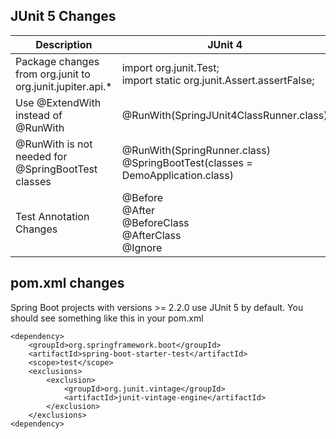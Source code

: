 ## JUnit 5 Changes

|Description|JUnit 4| JUnit 5|
|--|--|--|
|Package changes from org.junit to org.junit.jupiter.api.* |import org.junit.Test; <BR/> import static org.junit.Assert.assertFalse;|import org.junit.jupiter.api.Test; BR/>import static org.junit.jupiter.api.Assertions.assertFalse;|
|Use @ExtendWith instead of @RunWith|@RunWith(SpringJUnit4ClassRunner.class)|@ExtendWith(SpringExtension.class)|
|@RunWith is not needed for @SpringBootTest classes|@RunWith(SpringRunner.class)<BR/>@SpringBootTest(classes = DemoApplication.class)|@SpringBootTest(classes = DemoApplication.class)|
|Test Annotation Changes|@Before<BR/>@After<BR/>@BeforeClass<BR/>@AfterClass<BR/>@Ignore|@BeforeEach<BR/>@AfterEach<BR/>@BeforeAll<BR/>@AfterAll<BR/>@Disabled|

## pom.xml changes

Spring Boot projects with versions >= 2.2.0 use JUnit 5 by default. You should see something like this in your pom.xml

```
<dependency>
	<groupId>org.springframework.boot</groupId>
	<artifactId>spring-boot-starter-test</artifactId>
	<scope>test</scope>
	<exclusions>
		<exclusion>
			<groupId>org.junit.vintage</groupId>
			<artifactId>junit-vintage-engine</artifactId>
		</exclusion>
	</exclusions>
<dependency>
```
